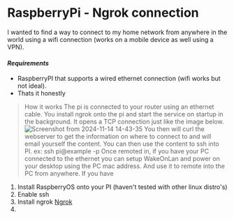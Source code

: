 
# RaspberryPi - Ngrok connection

I wanted to find a way to connect to my home network from anywhere in the world using a wifi connection (works on a mobile device as well using a VPN). 

#### *Requirements*
- RaspberryPI that supports a wired ethernet connection (wifi works but not ideal).
- Thats it honestly

> How it works
> The pi is connected to your router using an ethernet cable. You install ngrok onto the pi and start the service on startup in the background. It opens a TCP connection just like the image below.
> ![Screenshot from 2024-11-14 14-43-35](https://github.com/user-attachments/assets/03a2b650-6120-437e-aac6-dbe95c8eb154)
> You then will curl the webserver to get the information on where to connect to and will email yourself the content. You can then use the content to ssh into PI. ex: ssh pi@example -p <portnumber>
> Once remoted in, if you have your PC connected to the ethernet you can setup WakeOnLan and power on your desktop using the PC mac address. And use it to remote into the PC from anywhere.
> If you have 



1. Install RaspberryOS onto your PI (haven't tested with other linux distro's)
2. Enable ssh
3. Install ngrok [Ngrok](https://download.ngrok.com/linux)
4. 
